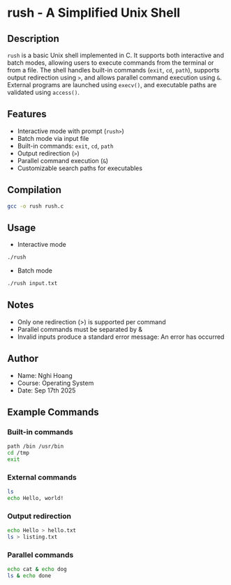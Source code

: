 # rush - A Simplified Unix Shell

## Description
`rush` is a basic Unix shell implemented in C. It supports both interactive and batch modes, allowing users to execute commands from the terminal or from a file. The shell handles built-in commands (`exit`, `cd`, `path`), supports output redirection using `>`, and allows parallel command execution using `&`. External programs are launched using `execv()`, and executable paths are validated using `access()`.

## Features
- Interactive mode with prompt (`rush>`)
- Batch mode via input file
- Built-in commands: `exit`, `cd`, `path`
- Output redirection (`>`)
- Parallel command execution (`&`)
- Customizable search paths for executables

## Compilation
```bash
gcc -o rush rush.c
```
## Usage
- Interactive mode
```bash
./rush
```
- Batch mode
```bash
./rush input.txt
```
## Notes
- Only one redirection (>) is supported per command
- Parallel commands must be separated by &
- Invalid inputs produce a standard error message: An error has occurred
## Author
- Name: Nghi Hoang
- Course: Operating System
- Date: Sep 17th 2025
## Example Commands

### Built-in commands
```bash
path /bin /usr/bin 
cd /tmp
exit
```
### External commands
```bash
ls
echo Hello, world!
```
### Output redirection
```bash
echo Hello > hello.txt
ls > listing.txt
```
### Parallel commands
```bash
echo cat & echo dog
ls & echo done
```
